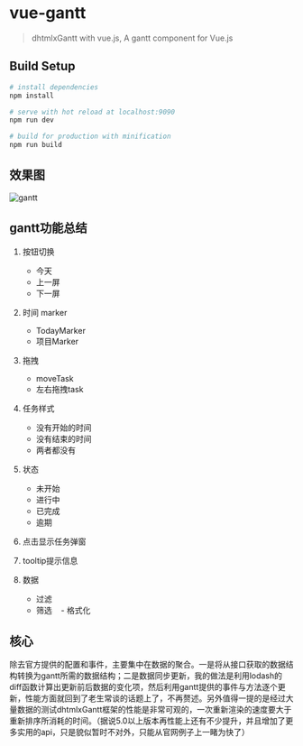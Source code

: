 # vue-gantt

> dhtmlxGantt with vue.js, A gantt component for Vue.js

## Build Setup

``` bash
# install dependencies
npm install

# serve with hot reload at localhost:9090
npm run dev

# build for production with minification
npm run build

```

## 效果图
![gantt](https://github.com/wuyaoxing/vue-gantt/blob/master/src/assets/gantt.png)

## gantt功能总结

1. 按钮切换
    - 今天
    - 上一屏
    - 下一屏

2. 时间 marker
    - TodayMarker
    - 项目Marker

3. 拖拽
    - moveTask
    - 左右拖拽task

4. 任务样式
    - 没有开始的时间
    - 没有结束的时间
    - 两者都没有

5. 状态
    - 未开始
    - 进行中
    - 已完成
    - 逾期

6. 点击显示任务弹窗

7. tooltip提示信息

8. 数据
    - 过滤
    - 筛选
    - 格式化
   
## 核心
除去官方提供的配置和事件，主要集中在数据的聚合。一是将从接口获取的数据结构转换为gantt所需的数据结构；二是数据同步更新，我的做法是利用lodash的diff函数计算出更新前后数据的变化项，然后利用gantt提供的事件与方法逐个更新，性能方面就回到了老生常谈的话题上了，不再赘述。另外值得一提的是经过大量数据的测试dhtmlxGantt框架的性能是非常可观的，一次重新渲染的速度要大于重新排序所消耗的时间。（据说5.0以上版本再性能上还有不少提升，并且增加了更多实用的api，只是貌似暂时不对外，只能从官网例子上一睹为快了）
 
